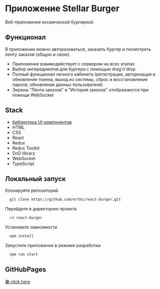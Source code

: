 # Приложение Stellar Burger
Веб-приложение космической бургерной.
## Функционал

В приложении можно авторизоваться, заказать бургер и посмотреть ленту заказов (общую и свою).

- Приложение взаимодействует с сервером на всех этапах
- Выбор ингередиентов для бургера с помощью drag'n'drop
- Полный функционал личного кабинета (регистрация, авторизация и обновление токена, выход из системы, сброс и восстановление пароля, обновление данных пользователя)
- Экраны "Лента заказов" и "История заказов" отображаются при помощи WebSocket

## Stack
* [библиотека UI-компонентов](https://yandex-praktikum.github.io/react-developer-burger-ui-components/)
* HTML
* CSS
* React
* Redux
* Redux Toolkit 
* DnD library
* WebSocket
* TypeScript
## Локальный запуск

Клонируйте репозиторий
```bash
  git clone https://github.com/nrths/react-burger.git
```

Перейдите в директорию проекта
```bash
  cd react-burger
```

Установите зависимости
```bash
  npm install
```

Запустите приложение в режиме разработки
```bash
  npm run start
```


## GitHubPages
[🟢 click here](https://nrths.github.io/react-burger/)